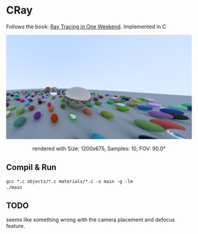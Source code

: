 # CRay
Follows the book: [Ray Tracing in One Weekend](https://raytracing.github.io/books/RayTracingInOneWeekend.html). Implemented in C

![raytracing demo](./image.png)
<center>rendered with Size: 1200x675, Samples: 10, FOV: 90.0°</center>

## Compil & Run
```
gcc *.c objects/*.c materials/*.c -o main -g -lm
./main
```

## TODO
seems like something wrong with the camera placement and defocus feature.